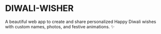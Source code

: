 # DIWALI-WISHER
A beautiful web app to create and share personalized Happy Diwali wishes with custom names, photos, and festive animations. ✨
